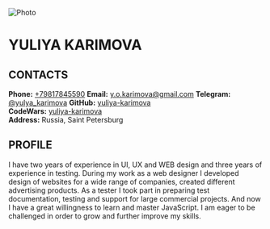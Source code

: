 ![Photo](https://avatars.githubusercontent.com/u/39742618?s=400&u=e3f5206dfbdeaafae1885c51b3d122d7c54f073c&v=4)

# YULIYA KARIMOVA

## CONTACTS
**Phone:** [+79817845590](tel:+79817845590)
**Email:** [y.o.karimova@gmail.com](mailto:y.o.karimova@gmail.com)
**Telegram:** [@yulya_karimova](https://t.me/yulya_karimova)
**GitHub:** [yuliya-karimova](https://github.com/yuliya-karimova)  
**CodeWars:** [yuliya-karimova](https://www.codewars.com/users/yuliya-karimova/)  
**Address:** Russia, Saint Petersburg  

## PROFILE
I have two years of experience in UI, UX and WEB design and three years of experience in testing.
During my work as a web designer I developed design of websites for a wide range of companies, created different advertising products.
As a tester I took part in preparing test documentation, testing and support for large commercial projects.
And now I have a great willingness to learn and master JavaScript. I am eager to be challenged in order to grow and further improve my skills.